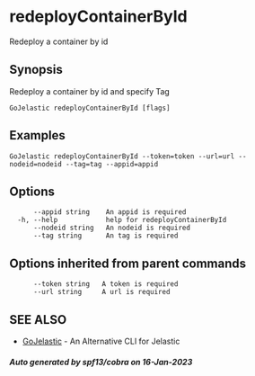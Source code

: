 #  redeployContainerById

Redeploy a container by id

## Synopsis

Redeploy a container by id and specify Tag

```
GoJelastic redeployContainerById [flags]
```

## Examples

```
GoJelastic redeployContainerById --token=token --url=url --nodeid=nodeid --tag=tag --appid=appid
```

## Options

```
      --appid string    An appid is required
  -h, --help            help for redeployContainerById
      --nodeid string   An nodeid is required
      --tag string      An tag is required
```

## Options inherited from parent commands

```
      --token string   A token is required
      --url string     A url is required
```

## SEE ALSO

* [GoJelastic](GoJelastic.md)	 - An Alternative CLI for Jelastic

##### Auto generated by spf13/cobra on 16-Jan-2023
